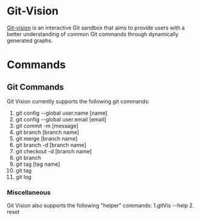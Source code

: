 # Git-Vision

[Git-vision](https://gzh2003.github.io/git-vision/) is an interactive Git sandbox that aims to provide users with a better understanding of common Git commands through dynamically generated graphs.

# Commands

## Git Commands
Git Vision currently supports the following git commands:

1. git config --global user.name [name]
2. git config --global user.email [email]
3. git commit -m [message]
4. git branch [branch name]
5. git merge [branch name]
6. git branch -d [branch name]
7. git checkout -d [branch name]
8. git branch
9. git tag [tag name]
10. git tag
11. git log

### Miscellaneous
Git Vision also supports the following "helper" commands:
1.gitVis --help 
2. reset